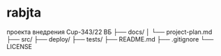 # rabjta
проекта внедрения Cup-343/22 ВБ
├── docs/
│   └── project-plan.md
├── src/
├── deploy/
├── tests/
├── README.md
├── .gitignore
└── LICENSE
